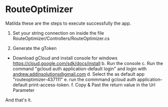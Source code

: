 # RouteOptimizer
Matilda these are the steps to execute successfully the app.

1. Set your string connection on inside the file RouteOptimizer/Controllers/RouteOptimizer.cs 

2. Generate the gToken 
 * Download gCloud and install console for windows
   https://cloud.google.com/sdk/docs/install
 b. Run the console 
 c. Run the command "gcloud auth application-default login" and login with  andrew.addinsolutions@gmail.com
 d. Select the as default app "routeoptimizer-437111"
 e. run the commmand gcloud auth application-default print-access-token. 
 f. Copy & Past the return value in the Url Parameter 

And that's it.


 
